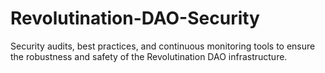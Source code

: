 # Revolutination-DAO-Security
Security audits, best practices, and continuous monitoring tools to ensure the robustness and safety of the Revolutination DAO infrastructure.
